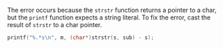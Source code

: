 The error occurs because the `strstr` function returns a pointer to a char, but the `printf` function expects a string literal. To fix the error, cast the result of `strstr` to a char pointer.

```c
printf("%.*s\n", m, (char*)strstr(s, sub) - s);
```
